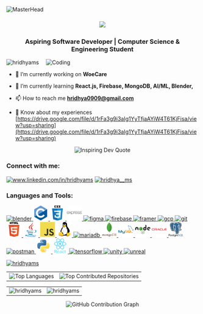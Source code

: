  ![MasterHead](https://images-wixmp-ed30a86b8c4ca887773594c2.wixmp.com/f/c83c004e-1370-4756-88e5-4071de797088/dg8b54p-18e32f29-9558-4fb9-83af-de94e437053a.gif?token=eyJ0eXAiOiJKV1QiLCJhbGciOiJIUzI1NiJ9.eyJzdWIiOiJ1cm46YXBwOjdlMGQxODg5ODIyNjQzNzNhNWYwZDQxNWVhMGQyNmUwIiwiaXNzIjoidXJuOmFwcDo3ZTBkMTg4OTgyMjY0MzczYTVmMGQ0MTVlYTBkMjZlMCIsIm9iaiI6W1t7InBhdGgiOiJcL2ZcL2M4M2MwMDRlLTEzNzAtNDc1Ni04OGU1LTQwNzFkZTc5NzA4OFwvZGc4YjU0cC0xOGUzMmYyOS05NTU4LTRmYjktODNhZi1kZTk0ZTQzNzA1M2EuZ2lmIn1dXSwiYXVkIjpbInVybjpzZXJ2aWNlOmZpbGUuZG93bmxvYWQiXX0.HXuzj0iAZKGgmBkfx_dU5uMbiia8p5hubL59hh7WhOc)

<h3 align="center">
  <img src="https://readme-typing-svg.herokuapp.com?size=32&duration=2000&pause=1000&color=00C896&center=true&vCenter=true&width=550&height=60&lines=🚀+Hey+There!+👋;🔥+I+am+Hridhya+M+S;💻+A+Passionate+Developer!;💡+Lover+of+Tech+and+Innovation" />
</h3>



<h3 align="center">Aspiring Software Developer | Computer Science & Engineering Student</h3>
<img align="right" alt="Coding" width="400" src="https://mir-s3-cdn-cf.behance.net/project_modules/disp/601014116770475.6068beff4640a.gif">
<p align="left"> <img src="https://komarev.com/ghpvc/?username=hridhyams&label=Profile%20views&color=0e75b6&style=flat" alt="hridhyams" /> </p>



- 🔭 I’m currently working on **WoeCare**

- 🌱 I’m currently learning **React.js, Firebase, MongoDB, AI/ML, Blender,**

- 📫 How to reach me **hridhya0909@gmail.com**

- 📄 Know about my experiences [https://drive.google.com/file/d/1rFa3g9i3aIg1YyTfjaAYiW4T61KjFisa/view?usp=sharing](https://drive.google.com/file/d/1rFa3g9i3aIg1YyTfjaAYiW4T61KjFisa/view?usp=sharing)
<p align="center">
  <img src="https://quotes-github-readme.vercel.app/api?type=horizontal&theme=matrix" alt="Inspiring Dev Quote" />
</p>




<h3 align="left">Connect with me:</h3>
<p align="left">
<a href="https://linkedin.com/in/www.linkedin.com/in/hridhyams" target="blank"><img align="center" src="https://raw.githubusercontent.com/rahuldkjain/github-profile-readme-generator/master/src/images/icons/Social/linked-in-alt.svg" alt="www.linkedin.com/in/hridhyams" height="30" width="40" /></a>
<a href="https://instagram.com/hridhya__ms" target="blank"><img align="center" src="https://raw.githubusercontent.com/rahuldkjain/github-profile-readme-generator/master/src/images/icons/Social/instagram.svg" alt="hridhya__ms" height="30" width="40" /></a>
</p>

<h3 align="left">Languages and Tools:</h3>
<p align="left"> <a href="https://www.blender.org/" target="_blank" rel="noreferrer"> <img src="https://download.blender.org/branding/community/blender_community_badge_white.svg" alt="blender" width="40" height="40"/> </a> <a href="https://www.cprogramming.com/" target="_blank" rel="noreferrer"> <img src="https://raw.githubusercontent.com/devicons/devicon/master/icons/c/c-original.svg" alt="c" width="40" height="40"/> </a> <a href="https://www.w3schools.com/css/" target="_blank" rel="noreferrer"> <img src="https://raw.githubusercontent.com/devicons/devicon/master/icons/css3/css3-original-wordmark.svg" alt="css3" width="40" height="40"/> </a> <a href="https://expressjs.com" target="_blank" rel="noreferrer"> <img src="https://raw.githubusercontent.com/devicons/devicon/master/icons/express/express-original-wordmark.svg" alt="express" width="40" height="40"/> </a> <a href="https://www.figma.com/" target="_blank" rel="noreferrer"> <img src="https://www.vectorlogo.zone/logos/figma/figma-icon.svg" alt="figma" width="40" height="40"/> </a> <a href="https://firebase.google.com/" target="_blank" rel="noreferrer"> <img src="https://www.vectorlogo.zone/logos/firebase/firebase-icon.svg" alt="firebase" width="40" height="40"/> </a> <a href="https://www.framer.com/" target="_blank" rel="noreferrer"> <img src="https://www.vectorlogo.zone/logos/framer/framer-icon.svg" alt="framer" width="40" height="40"/> </a> <a href="https://cloud.google.com" target="_blank" rel="noreferrer"> <img src="https://www.vectorlogo.zone/logos/google_cloud/google_cloud-icon.svg" alt="gcp" width="40" height="40"/> </a> <a href="https://git-scm.com/" target="_blank" rel="noreferrer"> <img src="https://www.vectorlogo.zone/logos/git-scm/git-scm-icon.svg" alt="git" width="40" height="40"/> </a> <a href="https://www.w3.org/html/" target="_blank" rel="noreferrer"> <img src="https://raw.githubusercontent.com/devicons/devicon/master/icons/html5/html5-original-wordmark.svg" alt="html5" width="40" height="40"/> </a> <a href="https://www.java.com" target="_blank" rel="noreferrer"> <img src="https://raw.githubusercontent.com/devicons/devicon/master/icons/java/java-original.svg" alt="java" width="40" height="40"/> </a> <a href="https://developer.mozilla.org/en-US/docs/Web/JavaScript" target="_blank" rel="noreferrer"> <img src="https://raw.githubusercontent.com/devicons/devicon/master/icons/javascript/javascript-original.svg" alt="javascript" width="40" height="40"/> </a> <a href="https://www.linux.org/" target="_blank" rel="noreferrer"> <img src="https://raw.githubusercontent.com/devicons/devicon/master/icons/linux/linux-original.svg" alt="linux" width="40" height="40"/> </a> <a href="https://mariadb.org/" target="_blank" rel="noreferrer"> <img src="https://www.vectorlogo.zone/logos/mariadb/mariadb-icon.svg" alt="mariadb" width="40" height="40"/> </a> <a href="https://www.mongodb.com/" target="_blank" rel="noreferrer"> <img src="https://raw.githubusercontent.com/devicons/devicon/master/icons/mongodb/mongodb-original-wordmark.svg" alt="mongodb" width="40" height="40"/> </a> <a href="https://www.mysql.com/" target="_blank" rel="noreferrer"> <img src="https://raw.githubusercontent.com/devicons/devicon/master/icons/mysql/mysql-original-wordmark.svg" alt="mysql" width="40" height="40"/> </a> <a href="https://nodejs.org" target="_blank" rel="noreferrer"> <img src="https://raw.githubusercontent.com/devicons/devicon/master/icons/nodejs/nodejs-original-wordmark.svg" alt="nodejs" width="40" height="40"/> </a> <a href="https://www.oracle.com/" target="_blank" rel="noreferrer"> <img src="https://raw.githubusercontent.com/devicons/devicon/master/icons/oracle/oracle-original.svg" alt="oracle" width="40" height="40"/> </a> <a href="https://www.postgresql.org" target="_blank" rel="noreferrer"> <img src="https://raw.githubusercontent.com/devicons/devicon/master/icons/postgresql/postgresql-original-wordmark.svg" alt="postgresql" width="40" height="40"/> </a> <a href="https://postman.com" target="_blank" rel="noreferrer"> <img src="https://www.vectorlogo.zone/logos/getpostman/getpostman-icon.svg" alt="postman" width="40" height="40"/> </a> <a href="https://www.python.org" target="_blank" rel="noreferrer"> <img src="https://raw.githubusercontent.com/devicons/devicon/master/icons/python/python-original.svg" alt="python" width="40" height="40"/> </a> <a href="https://reactjs.org/" target="_blank" rel="noreferrer"> <img src="https://raw.githubusercontent.com/devicons/devicon/master/icons/react/react-original-wordmark.svg" alt="react" width="40" height="40"/> </a> <a href="https://www.tensorflow.org" target="_blank" rel="noreferrer"> <img src="https://www.vectorlogo.zone/logos/tensorflow/tensorflow-icon.svg" alt="tensorflow" width="40" height="40"/> </a> <a href="https://unity.com/" target="_blank" rel="noreferrer"> <img src="https://www.vectorlogo.zone/logos/unity3d/unity3d-icon.svg" alt="unity" width="40" height="40"/> </a> <a href="https://unrealengine.com/" target="_blank" rel="noreferrer"> <img src="https://raw.githubusercontent.com/kenangundogan/fontisto/036b7eca71aab1bef8e6a0518f7329f13ed62f6b/icons/svg/brand/unreal-engine.svg" alt="unreal" width="40" height="40"/> </a> </p>
<p align="left">  
  <a href="https://github.com/ryo-ma/github-profile-trophy">
    <img src="https://github-profile-trophy.vercel.app/?username=hridhyams&theme=dracula" alt="hridhyams" />
  </a>  
</p>


<table align="center">
  <tr>
    <td>
      <img src="https://github-readme-stats.vercel.app/api/top-langs?username=hridhyams&show_icons=true&locale=en&layout=compact&theme=tokyonight" alt="Top Languages" />
    </td>
    <td>
      <img src="https://github-contributor-stats.vercel.app/api?username=hridhyams&theme=tokyonight" alt="Top Contributed Repositories" />
    </td>
  </tr>
</table>


<table align="center">
  <tr>
    <td>
      <img src="https://github-readme-stats.vercel.app/api?username=hridhyams&show_icons=true&locale=en&theme=tokyonight" alt="hridhyams" />
    </td>
    <td>
      <img src="https://github-readme-streak-stats.herokuapp.com/?user=hridhyams&theme=tokyonight" alt="hridhyams" />
    </td>
  </tr>
</table>



<p align="center">
  <img src="https://github-readme-activity-graph.vercel.app/graph?username=hridhyams&theme=github-dark&hide_border=true" alt="GitHub Contribution Graph" />
</p>

 
